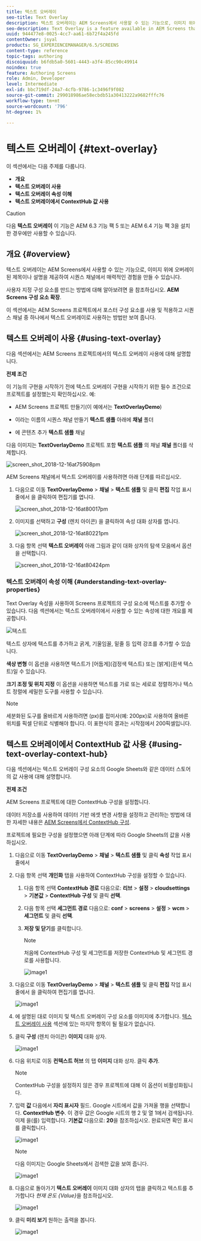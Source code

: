 ```yaml
---
title: 텍스트 오버레이
seo-title: Text Overlay
description: 텍스트 오버레이는 AEM Screens에서 사용할 수 있는 기능으로, 이미지 위에 오버레이된 제목이나 설명을 제공하여 시퀀스 채널에서 매력적인 경험을 만들 수 있습니다. 자세한 내용은 이 페이지를 참조하십시오.
seo-description: Text Overlay is a feature available in AEM Screens that allows you to create a compelling experience in a Sequence Channel by providing a title or a description overlaid on top of an image. Follow this page to learn more.
uuid: 944477e8-0025-4cc7-aa61-6b72f4a245fd
contentOwner: jsyal
products: SG_EXPERIENCEMANAGER/6.5/SCREENS
content-type: reference
topic-tags: authoring
discoiquuid: b6fdb5a0-5601-4443-a3f4-85cc90c49914
noindex: true
feature: Authoring Screens
role: Admin, Developer
level: Intermediate
exl-id: bbc719df-24a7-4cfb-9786-1c3496f9f082
source-git-commit: 299018986ae58ecbdb51a30413222a9682fffc76
workflow-type: tm+mt
source-wordcount: '796'
ht-degree: 1%

---
```


# 텍스트 오버레이 {#text-overlay}

이 섹션에서는 다음 주제를 다룹니다.

* **개요**
* **텍스트 오버레이 사용**
* **텍스트 오버레이 속성 이해**
* **텍스트 오버레이에서 ContextHub 값 사용**

>[!CAUTION]
>
>다음 **텍스트 오버레이** 이 기능은 AEM 6.3 기능 팩 5 또는 AEM 6.4 기능 팩 3을 설치한 경우에만 사용할 수 있습니다.

## 개요 {#overview}

텍스트 오버레이는 AEM Screens에서 사용할 수 있는 기능으로, 이미지 위에 오버레이된 제목이나 설명을 제공하여 시퀀스 채널에서 매력적인 경험을 만들 수 있습니다.

사용자 지정 구성 요소를 만드는 방법에 대해 알아보려면 을 참조하십시오. **AEM Screens 구성 요소 확장**.

이 섹션에서는 AEM Screens 프로젝트에서 포스터 구성 요소를 사용 및 적용하고 시퀀스 채널 중 하나에서 텍스트 오버레이로 사용하는 방법만 보여 줍니다.

## 텍스트 오버레이 사용 {#using-text-overlay}

다음 섹션에서는 AEM Screens 프로젝트에서의 텍스트 오버레이 사용에 대해 설명합니다.

**전제 조건**

이 기능의 구현을 시작하기 전에 텍스트 오버레이 구현을 시작하기 위한 필수 조건으로 프로젝트를 설정했는지 확인하십시오. 예:

* AEM Screens 프로젝트 만들기(이 예에서는 **TextOverlayDemo**)

* 이라는 이름의 시퀀스 채널 만들기 **텍스트 샘플** 아래에 **채널** 폴더

* 에 콘텐츠 추가 **텍스트 샘플** 채널

다음 이미지는 **TextOverlayDemo** 프로젝트 포함 **텍스트 샘플** 의 채널 **채널** 폴더를 삭제합니다.

![screen_shot_2018-12-16at75908pm](assets/screen_shot_2018-12-16at75908pm.png)

AEM Screens 채널에서 텍스트 오버레이를 사용하려면 아래 단계를 따르십시오.

1. 다음으로 이동 **TextOverlayDemo** > **채널** > **텍스트 샘플** 및 클릭 **편집** 작업 표시줄에서 을 클릭하여 편집기를 엽니다.

   ![screen_shot_2018-12-16at80017pm](assets/screen_shot_2018-12-16at80017pm.png)

1. 이미지를 선택하고 **구성** (렌치 아이콘) 을 클릭하여 속성 대화 상자를 엽니다.

   ![screen_shot_2018-12-16at80221pm](assets/screen_shot_2018-12-16at80221pm.png)

1. 다음 항목 선택 **텍스트 오버레이** 아래 그림과 같이 대화 상자의 탐색 모음에서 옵션을 선택합니다.

   ![screen_shot_2018-12-16at80424pm](assets/screen_shot_2018-12-16at80424pm.png)

### 텍스트 오버레이 속성 이해 {#understanding-text-overlay-properties}

Text Overlay 속성을 사용하여 Screens 프로젝트의 구성 요소에 텍스트를 추가할 수 있습니다. 다음 섹션에서는 텍스트 오버레이에서 사용할 수 있는 속성에 대한 개요를 제공합니다.

![텍스트](assets/text.gif)

텍스트 상자에 텍스트를 추가하고 굵게, 기울임꼴, 밑줄 등 입력 강조를 추가할 수 있습니다.

**색상 변형** 이 옵션을 사용하면 텍스트가 [어둡게](검정색 텍스트) 또는 [밝게](흰색 텍스트)일 수 있습니다.

**크기 조정 및 위치 지정** 이 옵션을 사용하면 텍스트를 가로 또는 세로로 정렬하거나 텍스트 정렬에 세밀한 도구를 사용할 수 있습니다.

>[!NOTE]
>
>세분화된 도구를 올바르게 사용하려면 (px)를 접미사(예: 200px)로 사용하여 올바른 위치를 픽셀 단위로 식별해야 합니다. 이 표현식의 결과는 시작점에서 200픽셀입니다.

## 텍스트 오버레이에서 ContextHub 값 사용 {#using-text-overlay-context-hub}

다음 섹션에서는 텍스트 오버레이 구성 요소의 Google Sheets와 같은 데이터 스토어의 값 사용에 대해 설명합니다.

**전제 조건**

AEM Screens 프로젝트에 대한 ContextHub 구성을 설정합니다.

데이터 저장소를 사용하여 데이터 기반 에셋 변경 사항을 설정하고 관리하는 방법에 대한 자세한 내용은 [AEM Screens에서 ContextHub 구성](https://experienceleague.adobe.com/docs/experience-manager-screens/user-guide/developing/configuring-context-hub.html).

프로젝트에 필요한 구성을 설정했으면 아래 단계에 따라 Google Sheets의 값을 사용하십시오.

1. 다음으로 이동 **TextOverlayDemo** > **채널** > **텍스트 샘플** 및 클릭 **속성** 작업 표시줄에서

1. 다음 항목 선택 **개인화** 탭을 사용하여 ContextHub 구성을 설정할 수 있습니다.

   1. 다음 항목 선택 **ContextHub 경로** 다음으로: **리브** > **설정** > **cloudsettings** > **기본값** > **ContextHub 구성** 및 클릭 **선택**.

   1. 다음 항목 선택 **세그먼트 경로** 다음으로: **conf** > **screens** > **설정** > **wcm** > **세그먼트** 및 클릭 **선택**.

   1. **저장 및 닫기**&#x200B;를 클릭합니다.

      >[!NOTE]
      >
      >처음에 ContextHub 구성 및 세그먼트를 저장한 ContextHub 및 세그먼트 경로를 사용합니다.

      ![image1](/help/user-guide/assets/text-overlay/text-overlay8.png)

1. 다음으로 이동 **TextOverlayDemo** > **채널** > **텍스트 샘플** 및 클릭 **편집** 작업 표시줄에서 을 클릭하여 편집기를 엽니다.

   ![image1](/help/user-guide/assets/text-overlay/text-overlay1.png)

1. 에 설명된 대로 이미지 및 텍스트 오버레이 구성 요소를 이미지에 추가합니다. [텍스트 오버레이 사용](/help/user-guide/text-overlay.md#using-text-overlay) 섹션에 있는 마지막 항목이 될 필요가 없습니다.

1. 클릭 **구성** (렌치 아이콘) **이미지** 대화 상자.

   ![image1](/help/user-guide/assets/text-overlay/text-overlay4.png)

1. 다음 위치로 이동 **컨텍스트 허브** 의 탭 **이미지** 대화 상자. 클릭 **추가**.

   >[!NOTE]
   >ContextHub 구성을 설정하지 않은 경우 프로젝트에 대해 이 옵션이 비활성화됩니다.

1. 입력 **값** 다음에서 **자리 표시자** 필드. Google 시트에서 값을 가져올 행을 선택합니다. **ContextHub 변수**. 이 경우 값은 Google 시트의 행 2 및 열 1에서 검색됩니다. 이제 을(를) 입력합니다. **기본값** 다음으로: **20**&#x200B;을 참조하십시오. 완료되면 확인 표시를 클릭합니다.

   ![image1](/help/user-guide/assets/text-overlay/text-overlay5.png)

   >[!NOTE]
   >다음 이미지는 Google Sheets에서 검색한 값을 보여 줍니다.

   ![image1](/help/user-guide/assets/text-overlay/text-overlay6.png)

1. 다음으로 돌아가기 **텍스트 오버레이** 이미지 대화 상자의 탭을 클릭하고 텍스트를 추가합니다 *현재 온도 {Value}*&#x200B;을 참조하십시오.

   ![image1](/help/user-guide/assets/text-overlay/text-overlay7.png)

1. 클릭 **미리 보기** 원하는 출력을 봅니다.

   ![image1](/help/user-guide/assets/text-overlay/text-overlay10.png)
